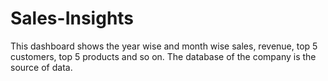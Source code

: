 # Sales-Insights
This dashboard shows the year wise and month wise sales, revenue, top 5 customers, top 5 products and so on.
The database of the company is the source of data.
